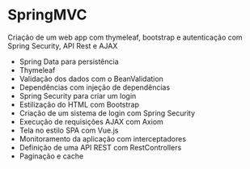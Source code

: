 # SpringMVC
Criação de um web app com thymeleaf, bootstrap e autenticação com Spring Security, API Rest e AJAX


- Spring Data para persistência
- Thymeleaf
- Validação dos dados com o BeanValidation
- Dependências com injeção de dependências
- Spring Security para criar um login
- Estilização do HTML com Bootstrap
- Criação de um sistema de login com Spring Security
- Execução de requisições AJAX com Axiom
- Tela no estilo SPA com Vue.js
- Monitoramento da aplicação com interceptadores
- Definição de uma API REST com RestControllers
- Paginação e cache
